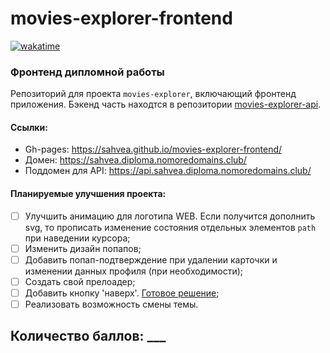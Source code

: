 # movies-explorer-frontend
[![wakatime](https://wakatime.com/badge/github/sahvea/movies-explorer-frontend.svg)](https://wakatime.com/badge/github/sahvea/movies-explorer-frontend)
### Фронтенд дипломной работы

Репозиторий для проекта `movies-explorer`, включающий фронтенд приложения.
Бэкенд часть находтся в репозитории [movies-explorer-api](https://github.com/sahvea/movies-explorer-api).


#### Ссылки:
* Gh-pages: https://sahvea.github.io/movies-explorer-frontend/
* Домен: https://sahvea.diploma.nomoredomains.club/
* Поддомен для API: https://api.sahvea.diploma.nomoredomains.club/

#### Планируемые улучшения проекта:
- [ ] Улучшить анимацию для логотипа WEB. Если получится дополнить svg, то прописать изменение состояния отдельных элементов `path` при наведении курсора;
- [ ] Изменить дизайн попапов;
- [ ] Добавить попап-подтверждение при удалении карточки и изменении данных профиля (при необходимости);
- [ ] Создать свой прелоадер;
- [ ] Добавить кнопку 'наверх'. [Готовое решение](https://www.npmjs.com/package/react-scroll-up-button);
- [ ] Реализовать возможность смены темы.

## Количество баллов: ___
